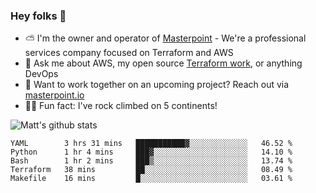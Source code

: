 

### Hey folks 👋

- ⛅️ I'm the owner and operator of [Masterpoint](https://masterpoint.io) - We're a professional services company focused on Terraform and AWS
- 💬 Ask me about AWS, my open source [Terraform work](https://github.com/masterpointio?q=terraform&type=&language=hcl), or anything DevOps
- 🔨 Want to work together on an upcoming project? Reach out via [masterpoint.io](https://masterpoint.io)
- 🧗‍♂️ Fun fact: I've rock climbed on 5 continents! 


![Matt's github stats](https://github-readme-stats.vercel.app/api?username=Gowiem&count_private=true&theme=cobalt&show_icons=true)

<!--START_SECTION:waka-->
```text
YAML        3 hrs 31 mins   ███████████▓░░░░░░░░░░░░░   46.52 % 
Python      1 hr 4 mins     ███▓░░░░░░░░░░░░░░░░░░░░░   14.10 % 
Bash        1 hr 2 mins     ███▒░░░░░░░░░░░░░░░░░░░░░   13.74 % 
Terraform   38 mins         ██░░░░░░░░░░░░░░░░░░░░░░░   08.49 % 
Makefile    16 mins         █░░░░░░░░░░░░░░░░░░░░░░░░   03.61 % 
```
<!--END_SECTION:waka-->
